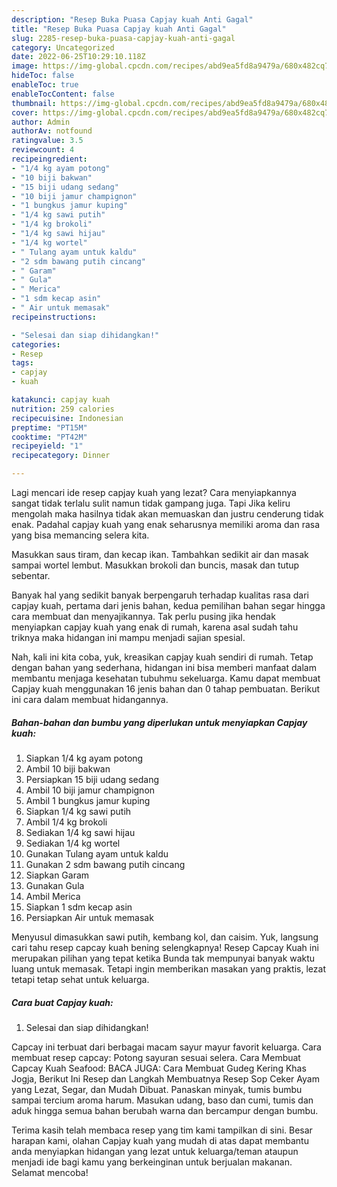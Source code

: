 ```yaml
---
description: "Resep Buka Puasa Capjay kuah Anti Gagal"
title: "Resep Buka Puasa Capjay kuah Anti Gagal"
slug: 2285-resep-buka-puasa-capjay-kuah-anti-gagal
category: Uncategorized
date: 2022-06-25T10:29:10.118Z
image: https://img-global.cpcdn.com/recipes/abd9ea5fd8a9479a/680x482cq70/capjay-kuah-foto-resep-utama.jpg
hideToc: false
enableToc: true
enableTocContent: false
thumbnail: https://img-global.cpcdn.com/recipes/abd9ea5fd8a9479a/680x482cq70/capjay-kuah-foto-resep-utama.jpg
cover: https://img-global.cpcdn.com/recipes/abd9ea5fd8a9479a/680x482cq70/capjay-kuah-foto-resep-utama.jpg
author: Admin
authorAv: notfound
ratingvalue: 3.5
reviewcount: 4
recipeingredient:
- "1/4 kg ayam potong"
- "10 biji bakwan"
- "15 biji udang sedang"
- "10 biji jamur champignon"
- "1 bungkus jamur kuping"
- "1/4 kg sawi putih"
- "1/4 kg brokoli"
- "1/4 kg sawi hijau"
- "1/4 kg wortel"
- " Tulang ayam untuk kaldu"
- "2 sdm bawang putih cincang"
- " Garam"
- " Gula"
- " Merica"
- "1 sdm kecap asin"
- " Air untuk memasak"
recipeinstructions:

- "Selesai dan siap dihidangkan!"
categories:
- Resep
tags:
- capjay
- kuah

katakunci: capjay kuah 
nutrition: 259 calories
recipecuisine: Indonesian
preptime: "PT15M"
cooktime: "PT42M"
recipeyield: "1"
recipecategory: Dinner

---
```



Lagi mencari ide resep capjay kuah yang lezat? Cara menyiapkannya sangat tidak terlalu sulit namun tidak gampang juga. Tapi Jika keliru mengolah maka hasilnya tidak akan memuaskan dan justru cenderung tidak enak. Padahal capjay kuah yang enak seharusnya memiliki aroma dan rasa yang bisa memancing selera kita.


Masukkan saus tiram, dan kecap ikan. Tambahkan sedikit air dan masak sampai wortel lembut. Masukkan brokoli dan buncis, masak dan tutup sebentar.

Banyak hal yang sedikit banyak berpengaruh terhadap kualitas rasa dari capjay kuah, pertama dari jenis bahan, kedua pemilihan bahan segar hingga cara membuat dan menyajikannya. Tak perlu pusing jika hendak menyiapkan capjay kuah yang enak di rumah, karena asal sudah tahu triknya maka hidangan ini mampu menjadi sajian spesial.


Nah, kali ini kita coba, yuk, kreasikan capjay kuah sendiri di rumah. Tetap dengan bahan yang sederhana, hidangan ini bisa memberi manfaat dalam membantu menjaga kesehatan tubuhmu sekeluarga. Kamu dapat membuat Capjay kuah menggunakan 16 jenis bahan dan 0 tahap pembuatan. Berikut ini cara dalam membuat hidangannya.

<!--inarticleads1-->

##### Bahan-bahan dan bumbu yang diperlukan untuk menyiapkan Capjay kuah:

1. Siapkan 1/4 kg ayam potong
1. Ambil 10 biji bakwan
1. Persiapkan 15 biji udang sedang
1. Ambil 10 biji jamur champignon
1. Ambil 1 bungkus jamur kuping
1. Siapkan 1/4 kg sawi putih
1. Ambil 1/4 kg brokoli
1. Sediakan 1/4 kg sawi hijau
1. Sediakan 1/4 kg wortel
1. Gunakan  Tulang ayam untuk kaldu
1. Gunakan 2 sdm bawang putih cincang
1. Siapkan  Garam
1. Gunakan  Gula
1. Ambil  Merica
1. Siapkan 1 sdm kecap asin
1. Persiapkan  Air untuk memasak


Menyusul dimasukkan sawi putih, kembang kol, dan caisim. Yuk, langsung cari tahu resep capcay kuah bening selengkapnya! Resep Capcay Kuah ini merupakan pilihan yang tepat ketika Bunda tak mempunyai banyak waktu luang untuk memasak. Tetapi ingin memberikan masakan yang praktis, lezat tetapi tetap sehat untuk keluarga. 

<!--inarticleads2-->

##### Cara buat Capjay kuah:


1. Selesai dan siap dihidangkan!

Capcay ini terbuat dari berbagai macam sayur mayur favorit keluarga. Cara membuat resep capcay: Potong sayuran sesuai selera. Cara Membuat Capcay Kuah Seafood: BACA JUGA: Cara Membuat Gudeg Kering Khas Jogja, Berikut Ini Resep dan Langkah Membuatnya Resep Sop Ceker Ayam yang Lezat, Segar, dan Mudah Dibuat. Panaskan minyak, tumis bumbu sampai tercium aroma harum. Masukan udang, baso dan cumi, tumis dan aduk hingga semua bahan berubah warna dan bercampur dengan bumbu. 

Terima kasih telah membaca resep yang tim kami tampilkan di sini. Besar harapan kami, olahan Capjay kuah yang mudah di atas dapat membantu anda menyiapkan hidangan yang lezat untuk keluarga/teman ataupun menjadi ide bagi kamu yang berkeinginan untuk berjualan makanan. Selamat mencoba!
